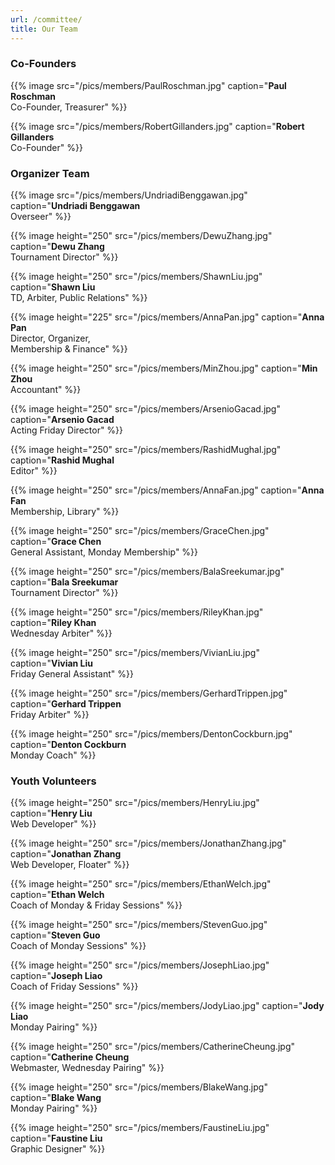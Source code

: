 ```yaml
---
url: /committee/
title: Our Team
---
```

### Co-Founders

{{% image src="/pics/members/PaulRoschman.jpg" caption="**Paul Roschman** <br>Co-Founder, Treasurer" %}}

{{% image src="/pics/members/RobertGillanders.jpg" caption="**Robert Gillanders** <br>Co-Founder" %}}

### Organizer Team

{{% image src="/pics/members/UndriadiBenggawan.jpg" caption="**Undriadi Benggawan** <br>Overseer" %}}

{{% image height="250" src="/pics/members/DewuZhang.jpg" caption="**Dewu Zhang** <br>Tournament Director" %}}

{{% image height="250" src="/pics/members/ShawnLiu.jpg" caption="**Shawn Liu** <br>TD, Arbiter, Public Relations" %}}

{{% image height="225" src="/pics/members/AnnaPan.jpg" caption="**Anna Pan** <br>Director, Organizer, <br>Membership & Finance" %}}

{{% image height="250" src="/pics/members/MinZhou.jpg" caption="**Min Zhou** <br>Accountant" %}}

{{% image height="250" src="/pics/members/ArsenioGacad.jpg" caption="**Arsenio Gacad** <br>Acting Friday Director" %}}

{{% image height="250" src="/pics/members/RashidMughal.jpg" caption="**Rashid Mughal** <br>Editor" %}}

{{% image height="250" src="/pics/members/AnnaFan.jpg" caption="**Anna Fan** <br>Membership, Library" %}}

{{% image height="250" src="/pics/members/GraceChen.jpg" caption="**Grace Chen** <br>General Assistant, Monday Membership" %}}

{{% image height="250" src="/pics/members/BalaSreekumar.jpg" caption="**Bala Sreekumar** <br>Tournament Director" %}}

{{% image height="250" src="/pics/members/RileyKhan.jpg" caption="**Riley Khan** <br>Wednesday Arbiter" %}}

{{% image height="250" src="/pics/members/VivianLiu.jpg" caption="**Vivian Liu** <br>Friday General Assistant" %}}

{{% image height="250" src="/pics/members/GerhardTrippen.jpg" caption="**Gerhard Trippen** <br>Friday Arbiter" %}}

{{% image height="250" src="/pics/members/DentonCockburn.jpg" caption="**Denton Cockburn** <br>Monday Coach" %}}

### Youth Volunteers

{{% image height="250" src="/pics/members/HenryLiu.jpg" caption="**Henry Liu** <br>Web Developer" %}}

{{% image height="250" src="/pics/members/JonathanZhang.jpg" caption="**Jonathan Zhang** <br>Web Developer, Floater" %}}

{{% image height="250" src="/pics/members/EthanWelch.jpg" caption="**Ethan Welch** <br>Coach of Monday & Friday Sessions" %}}

{{% image height="250" src="/pics/members/StevenGuo.jpg" caption="**Steven Guo** <br>Coach of Monday Sessions" %}}

{{% image height="250" src="/pics/members/JosephLiao.jpg" caption="**Joseph Liao** <br>Coach of Friday Sessions" %}}

{{% image height="250" src="/pics/members/JodyLiao.jpg" caption="**Jody Liao** <br>Monday Pairing" %}}

{{% image height="250" src="/pics/members/CatherineCheung.jpg" caption="**Catherine Cheung** <br>Webmaster, Wednesday Pairing" %}}

{{% image height="250" src="/pics/members/BlakeWang.jpg" caption="**Blake Wang** <br>Monday Pairing" %}}

{{% image height="250" src="/pics/members/FaustineLiu.jpg" caption="**Faustine Liu** <br>Graphic Designer" %}}